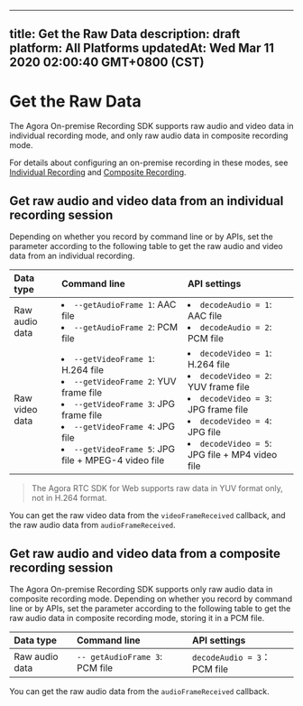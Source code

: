 
---
title: Get the Raw Data
description: draft
platform: All Platforms
updatedAt: Wed Mar 11 2020 02:00:40 GMT+0800 (CST)
---
# Get the Raw Data
The Agora On-premise Recording SDK supports raw audio and video data in individual recording mode, and only raw audio data in composite recording mode.

For details about configuring an on-premise recording in these modes, see [Individual Recording](../../en/Recording/recording_individual_mode.md) and [Composite Recording](../../en/Recording/recording_composite_mode.md).

## Get raw audio and video data from an individual recording session

Depending on whether you record by command line or by APIs, set the parameter according to the following table to get the raw audio and video data from an individual recording.

| Data type      | Command line                                                 | API settings                                                 |
| :------------- | :----------------------------------------------------------- | :----------------------------------------------------------- |
| Raw audio data | <li>`--getAudioFrame 1`: AAC file<li>`--getAudioFrame 2`: PCM file | <li>`decodeAudio = 1`: AAC file<li>`decodeAudio = 2`: PCM file |
| Raw video data | <li>`--getVideoFrame 1`: H.264 file<li>`--getVideoFrame 2`: YUV frame file<li>`--getVideoFrame 3`: JPG frame file<li>`--getVideoFrame 4`: JPG file<li>`--getVideoFrame 5`: JPG file + MPEG-4 video file | <li>`decodeVideo = 1`: H.264 file<li>`decodeVideo = 2`: YUV frame file<li>`decodeVideo = 3`: JPG frame file<li>`decodeVideo = 4`: JPG file<li>`decodeVideo = 5`: JPG file + MP4 video file |

> The Agora RTC SDK for Web supports raw data in YUV format only, not in H.264 format.

You can get the raw video data from the `videoFrameReceived` callback, and the raw audio data from `audioFrameReceived`.

## Get raw audio and video data from a composite recording session

The Agora On-premise Recording SDK supports only raw audio data in composite recording mode. Depending on whether you record by command line or by APIs, set the parameter according to the following table to get the raw audio data in composite recording mode, storing it in a PCM file.

| Data type      | Command line                   | API settings                |
| :------------- | :----------------------------- | :-------------------------- |
| Raw audio data | `-- getAudioFrame 3`: PCM file | `decodeAudio = 3`：PCM file |

You can get the raw audio data from the `audioFrameReceived` callback.
